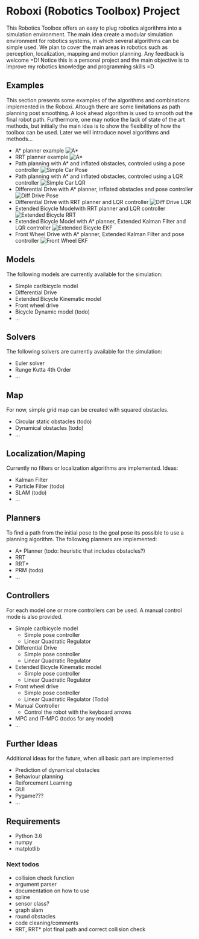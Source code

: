 # Roboxi (Robotics Toolbox) Project
This Robotics Toolbox offers an easy to plug robotics algorithms into a simulation environment. The main idea create a modular simulation environment for robotics systems, in which several algorithms can be simple used.
We plan to cover the main areas in robotics such as perception, localization, mapping and motion planning. Any feedback is welcome =D! Notice this is a personal project and the main objective is to improve my robotics knowledge and programming skills =D

## Examples
This section presents some examples of the algorithms and combinations implemented in the Roboxi. Altough there are some limitations as path planning post smoothing. A look ahead algorithm is used to smooth out the final robot path. Furthermore, one may notice the lack of state of the art methods, but initially the main idea is to show the flexibility of how the toolbox can be used. Later we will introduce novel algorithms and methods...

* A* planner example
![A*](gifs/a_star.gif)
* RRT planner example
![A*](gifs/rrt.gif)
* Path planning with A* and inflated obstacles, controled using a pose controller
![Simple Car Pose](gifs/simple_bike_pose.gif)
* Path planning with A* and inflated obstacles, controled using a LQR controller
![Simple Car LQR](gifs/simple_bike_lqr.gif)
* Differential Drive with A* planner, inflated obstacles and pose controller
![Diff Drive Pose](gifs/diff_drive_pose.gif)
* Differential Drive with RRT planner and LQR controller
![Diff Drive LQR](gifs/diff_drive_lqr.gif)
* Extended Bicycle Modelwith RRT planner and LQR controller
![Extended Bicycle RRT](gifs/ext_bike_lqr_rrt.gif)
* Extended Bicycle Model with A* planner, Extended Kalman Filter and LQR controller
![Extended Bicycle EKF](gifs/ext_bike_lqr_ekf.gif)
* Front Wheel Drive with A* planner, Extended Kalman Filter and pose controller
![Front Wheel EKF](gifs/front_wheel_drive_ekf.gif)

## Models
The following models are currently available for the simulation:
* Simple car/bicycle model
* Differential Drive
* Extended Bicycle Kinematic model
* Front wheel drive
* Bicycle Dynamic model (todo)
* ...

## Solvers
The following solvers are currently available for the simulation:
* Euler solver
* Runge Kutta 4th Order
* ...

## Map
For now, simple grid map can be created with squared obstacles.
* Circular static obstacles (todo)
* Dynamical obstacles (todo)
* ...

## Localization/Maping
Currently no filters or localization algorithms are implemented. Ideas:
* Kalman Filter
* Particle Filter (todo)
* SLAM (todo)
* ...

## Planners
To find a path from the initial pose to the goal pose its possible to use a planning algorithm. The following planners are implemented:
* A* Planner (todo: heuristic that includes obstacles?)
* RRT
* RRT* 
* PRM (todo)
* ...

## Controllers
For each model one or more controllers can be used. A manual control mode is also provided.
* Simple car/bicycle model
	* Simple pose controller
	* Linear Quadratic Regulator
* Differential Drive 
	* Simple pose controller 
	* Linear Quadratic Regulator
* Extended Bicycle Kinematic model 
	* Simple pose controller 
	* Linear Quadratic Regulator
* Front wheel drive 
	* Simple pose controller 
	* Linear Quadratic Regulator (Todo)
* Manual Controller
    * Control the robot with the keyboard arrows
* MPC and IT-MPC (todos for any model)
* ...

## Further Ideas
Additional ideas for the future, when all basic part are implemented
* Prediction of dynamical obstacles
* Behaviour planning
* Reiforcement Learning
* GUI
* Pygame???
* ...

## Requirements

* Python 3.6
* numpy
* matplotlib

### Next todos
* collision check function
* argument parser
* documentation on how to use
* spline
* sensor class?
* graph slam
* round obstacles
* code cleaning/comments
* RRT, RRT* plot final path and correct collision check
